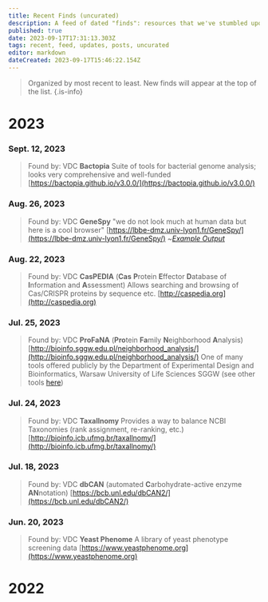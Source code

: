 ```yaml
---
title: Recent Finds (uncurated)
description: A feed of dated "finds": resources that we've stumbled upon and wanted to share but haven't had time to curate and review them
published: true
date: 2023-09-17T17:31:13.303Z
tags: recent, feed, updates, posts, uncurated
editor: markdown
dateCreated: 2023-09-17T15:46:22.154Z
---
```


> Organized by most recent to least.
> New finds will appear at the top of the list.
{.is-info}

# 2023


### Sept. 12, 2023
>Found by: VDC
**Bactopia**
Suite of tools for bacterial genome analysis; looks very comprehensive and well-funded
[https://bactopia.github.io/v3.0.0/](https://bactopia.github.io/v3.0.0/)


### Aug. 26, 2023
>Found by: VDC
**GeneSpy**
"we do not look much at human data but here is a cool browser"
[https://lbbe-dmz.univ-lyon1.fr/GeneSpy/](https://lbbe-dmz.univ-lyon1.fr/GeneSpy/)
~[*Example Output*](https://genomespy.app/examples/?spec=GENCODE/gencode.json#N4IghgxgLglg9gOwM4gFwG0C6AaESJgA2ApgCJwC2YMyaoAHgPphSMBOccUa6oEAFhwpoQAtgA4QuAA5wUqAMwB2JQDYADOIBMCgL7Y+gyiLGSZctMqXiAjABYAnOt2ZduoA073f0a9e)


### Aug. 22, 2023
>Found by: VDC
**CasPEDIA** (**Cas** **P**rotein **E**ffector **D**atabase of **I**nformation and **A**ssessment)
Allows searching and browsing of Cas/CRISPR proteins by sequence etc.
[http://caspedia.org](http://caspedia.org)


### Jul. 25, 2023
>Found by: VDC
**ProFaNA** (**Pro**tein **Fa**mily **N**eighborhood **A**nalysis)
[http://bioinfo.sggw.edu.pl/neighborhood_analysis/](http://bioinfo.sggw.edu.pl/neighborhood_analysis/)
One of many tools offered publicly by the Department of Experimental Design and Bioinformatics, Warsaw University of Life Sciences SGGW (see other tools [here](http://bioinfo.sggw.edu.pl))


### Jul. 24, 2023
>Found by: VDC
**Taxallnomy**
Provides a way to balance NCBI Taxonomies (rank assignment, re-ranking, etc.)
[http://bioinfo.icb.ufmg.br/taxallnomy/](http://bioinfo.icb.ufmg.br/taxallnomy/)


### Jul. 18, 2023
>Found by: VDC
**dbCAN** (automated **C**arbohydrate-active enzyme **AN**notation)
[https://bcb.unl.edu/dbCAN2/](https://bcb.unl.edu/dbCAN2/)


### Jun. 20, 2023
>Found by: VDC
**Yeast Phenome**
A library of yeast phenotype screening data
[https://www.yeastphenome.org](https://www.yeastphenome.org)



# 2022